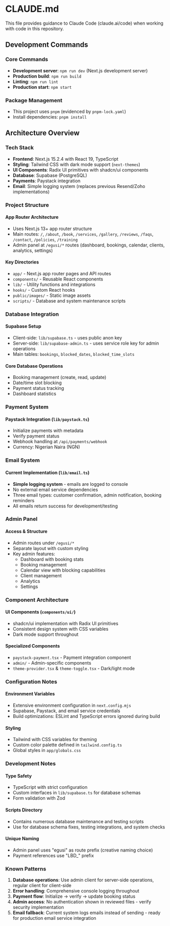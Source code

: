 # CLAUDE.md

This file provides guidance to Claude Code (claude.ai/code) when working with code in this repository.

## Development Commands

### Core Commands
- **Development server**: `npm run dev` (Next.js development server)
- **Production build**: `npm run build` 
- **Linting**: `npm run lint`
- **Production start**: `npm start`

### Package Management
- This project uses `pnpm` (evidenced by `pnpm-lock.yaml`)
- Install dependencies: `pnpm install`

## Architecture Overview

### Tech Stack
- **Frontend**: Next.js 15.2.4 with React 19, TypeScript
- **Styling**: Tailwind CSS with dark mode support (`next-themes`)
- **UI Components**: Radix UI primitives with shadcn/ui components
- **Database**: Supabase (PostgreSQL)
- **Payments**: Paystack integration
- **Email**: Simple logging system (replaces previous Resend/Zoho implementations)

### Project Structure

#### App Router Architecture
- Uses Next.js 13+ app router structure
- Main routes: `/`, `/about`, `/book`, `/services`, `/gallery`, `/reviews`, `/faqs`, `/contact`, `/policies`, `/training`
- Admin panel at `/egusi/*` routes (dashboard, bookings, calendar, clients, analytics, settings)

#### Key Directories
- `app/` - Next.js app router pages and API routes
- `components/` - Reusable React components
- `lib/` - Utility functions and integrations
- `hooks/` - Custom React hooks
- `public/images/` - Static image assets
- `scripts/` - Database and system maintenance scripts

### Database Integration

#### Supabase Setup
- Client-side: `lib/supabase.ts` - uses public anon key
- Server-side: `lib/supabase-admin.ts` - uses service role key for admin operations
- Main tables: `bookings`, `blocked_dates`, `blocked_time_slots`

#### Core Database Operations
- Booking management (create, read, update)
- Date/time slot blocking
- Payment status tracking
- Dashboard statistics

### Payment System

#### Paystack Integration (`lib/paystack.ts`)
- Initialize payments with metadata
- Verify payment status
- Webhook handling at `/api/payments/webhook`
- Currency: Nigerian Naira (NGN)

### Email System

#### Current Implementation (`lib/email.ts`)
- **Simple logging system** - emails are logged to console
- No external email service dependencies
- Three email types: customer confirmation, admin notification, booking reminders
- All emails return success for development/testing

### Admin Panel

#### Access & Structure
- Admin routes under `/egusi/*` 
- Separate layout with custom styling
- Key admin features:
  - Dashboard with booking stats
  - Booking management
  - Calendar view with blocking capabilities
  - Client management
  - Analytics
  - Settings

### Component Architecture

#### UI Components (`components/ui/`)
- shadcn/ui implementation with Radix UI primitives
- Consistent design system with CSS variables
- Dark mode support throughout

#### Specialized Components
- `paystack-payment.tsx` - Payment integration component
- `admin/` - Admin-specific components
- `theme-provider.tsx` & `theme-toggle.tsx` - Dark/light mode

### Configuration Notes

#### Environment Variables
- Extensive environment configuration in `next.config.mjs`
- Supabase, Paystack, and email service credentials
- Build optimizations: ESLint and TypeScript errors ignored during build

#### Styling
- Tailwind with CSS variables for theming
- Custom color palette defined in `tailwind.config.ts`
- Global styles in `app/globals.css`

### Development Notes

#### Type Safety
- TypeScript with strict configuration
- Custom interfaces in `lib/supabase.ts` for database schemas
- Form validation with Zod

#### Scripts Directory
- Contains numerous database maintenance and testing scripts
- Use for database schema fixes, testing integrations, and system checks

#### Unique Naming
- Admin panel uses "egusi" as route prefix (creative naming choice)
- Payment references use "LBD_" prefix

### Known Patterns

1. **Database operations**: Use admin client for server-side operations, regular client for client-side
2. **Error handling**: Comprehensive console logging throughout
3. **Payment flow**: Initialize → verify → update booking status
4. **Admin access**: No authentication shown in reviewed files - verify security implementation
5. **Email fallback**: Current system logs emails instead of sending - ready for production email service integration